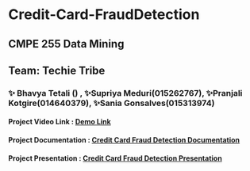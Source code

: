 # Credit-Card-FraudDetection

## CMPE 255 Data Mining
## Team: Techie Tribe
### ✨ Bhavya Tetali () , ✨Supriya Meduri(015262767), ✨Pranjali Kotgire(014640379), ✨Sania Gonsalves(015313974)

#### Project Video Link : [Demo Link](https://www.youtube.com/watch?v=VBUFtQ2Vg7Y)
#### Project Documentation : [Credit Card Fraud Detection Documentation](https://docs.google.com/document/d/1ffG7A2aiiAKreCu2rPWrG4PQBR0q0fmkGuqbms_kPpQ/edit?usp=sharing)
#### Project Presentation : [Credit Card Fraud Detection Presentation](https://docs.google.com/presentation/d/1cT4JH5cE1u0OrByU6EcleGu42UyIIahr4HgYGMzhgkQ/edit#slide=id.gdb3df3021e_0_5)

